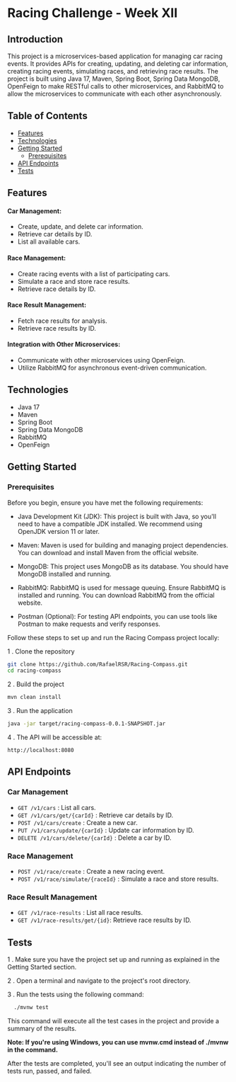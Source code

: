 
# Racing Challenge - Week XII

## Introduction

This project is a microservices-based application for managing car racing events. It provides APIs for creating, updating, and deleting car information, creating racing events, simulating races, and retrieving race results. The project is built using Java 17, Maven, Spring Boot, Spring Data MongoDB, OpenFeign to make RESTful calls to other microservices, and RabbitMQ to allow the microservices to communicate with each other asynchronously.

## Table of Contents
- [Features](#features)
- [Technologies](#technologies)
- [Getting Started](#getting-started)
  - [Prerequisites](#prerequisites)
- [API Endpoints](#api-endpoints)
- [Tests](#tests)




## Features

#### Car Management:

- Create, update, and delete car information.
- Retrieve car details by ID.
- List all available cars.

#### Race Management:
- Create racing events with a list of participating cars.
- Simulate a race and store race results.
- Retrieve race details by ID.

#### Race Result Management:
- Fetch race results for analysis.
- Retrieve race results by ID.

#### Integration with Other Microservices:
- Communicate with other microservices using OpenFeign.
- Utilize RabbitMQ for asynchronous event-driven communication.

## Technologies

- Java 17
- Maven
- Spring Boot
- Spring Data MongoDB
- RabbitMQ
- OpenFeign


## Getting Started
### Prerequisites

Before you begin, ensure you have met the following requirements:

- Java Development Kit (JDK): This project is built with Java, so you'll need to have a compatible JDK installed. We recommend using OpenJDK version 11 or later.

- Maven: Maven is used for building and managing project dependencies. You can download and install Maven from the official website.

- MongoDB: This project uses MongoDB as its database. You should have MongoDB installed and running.

- RabbitMQ: RabbitMQ is used for message queuing. Ensure RabbitMQ is installed and running. You can download RabbitMQ from the official website.

- Postman (Optional): For testing API endpoints, you can use tools like Postman to make requests and verify responses.

Follow these steps to set up and run the Racing Compass project locally:

1 .   Clone the repository

```bash
git clone https://github.com/RafaelRSR/Racing-Compass.git
cd racing-compass
```
2 . Build the project
```bash
mvn clean install
```
3 . Run the application
```bash
java -jar target/racing-compass-0.0.1-SNAPSHOT.jar
```
4 . The API will be accessible at:
``` 
http://localhost:8080
```

## API Endpoints

### Car Management
- `GET /v1/cars` : List all cars.
-  `GET /v1/cars/get/{carId}` : Retrieve car details by ID.
- `POST /v1/cars/create` : Create a new car.
- `PUT /v1/cars/update/{carId}` : Update car information by ID.
- `DELETE /v1/cars/delete/{carId}` : Delete a car by ID.
### Race Management
- `POST /v1/race/create` : Create a new racing event.
- `POST /v1/race/simulate/{raceId}` : Simulate a race and store results.
### Race Result Management
- `GET /v1/race-results` : List all race results.
- `GET /v1/race-results/get/{id}`: Retrieve race results by ID.

## Tests

1 . Make sure you have the project set up and running as explained in the Getting Started section.

2 . Open a terminal and navigate to the project's root directory.

3 . Run the tests using the following command:

```bash
  ./mvnw test
```

This command will execute all the test cases in the project and provide a summary of the results.

**Note: If you're using Windows, you can use mvnw.cmd instead of ./mvnw in the command.**

After the tests are completed, you'll see an output indicating the number of tests run, passed, and failed.

